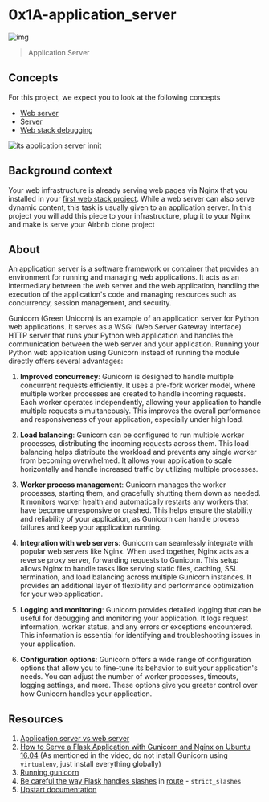 # 0x1A-application_server

![img](https://assets.imaginablefutures.com/media/images/ALX_Logo.max-200x150.png)

> Application Server

## Concepts

For this project, we expect you to look at the following concepts

- [Web server](https://intranet.alxswe.com/concepts/17)
- [Server](https://intranet.alxswe.com/concepts/67)
- [Web stack debugging](https://intranet.alxswe.com/concepts/68)

![its application server innit](https://s3.amazonaws.com/alx-intranet.hbtn.io/uploads/medias/2018/9/c7d1ed0a2e10d1b4e9b3.jpg?X-Amz-Algorithm=AWS4-HMAC-SHA256&X-Amz-Credential=AKIARDDGGGOUSBVO6H7D%2F20230518%2Fus-east-1%2Fs3%2Faws4_request&X-Amz-Date=20230518T091137Z&X-Amz-Expires=86400&X-Amz-SignedHeaders=host&X-Amz-Signature=edf4a78d6bde9ba0547096743a2609961ef013598b0fc28ca7ba59cb9d7b5bbf)

## Background context

Your web infrastructure is already serving web pages via Nginx that you installed in your [first web stack project](). While a web server can also serve dynamic content, this task is usually given to an application server. In this project you will add this piece to your infrastructure, plug it to your Nginx and make is serve your Airbnb clone project

## About

An application server is a software framework or container that provides an environment for running and managing web applications. It acts as an intermediary between the web server and the web application, handling the execution of the application's code and managing resources such as concurrency, session management, and security.

Gunicorn (Green Unicorn) is an example of an application server for Python web applications. It serves as a WSGI (Web Server Gateway Interface) HTTP server that runs your Python web application and handles the communication between the web server and your application.
Running your Python web application using Gunicorn instead of running the module directly offers several advantages:

1. **Improved concurrency**: Gunicorn is designed to handle multiple concurrent requests efficiently. It uses a pre-fork worker model, where multiple worker processes are created to handle incoming requests. Each worker operates independently, allowing your application to handle multiple requests simultaneously. This improves the overall performance and responsiveness of your application, especially under high load.

2. **Load balancing**: Gunicorn can be configured to run multiple worker processes, distributing the incoming requests across them. This load balancing helps distribute the workload and prevents any single worker from becoming overwhelmed. It allows your application to scale horizontally and handle increased traffic by utilizing multiple processes.

3. **Worker process management**: Gunicorn manages the worker processes, starting them, and gracefully shutting them down as needed. It monitors worker health and automatically restarts any workers that have become unresponsive or crashed. This helps ensure the stability and reliability of your application, as Gunicorn can handle process failures and keep your application running.

4. **Integration with web servers**: Gunicorn can seamlessly integrate with popular web servers like Nginx. When used together, Nginx acts as a reverse proxy server, forwarding requests to Gunicorn. This setup allows Nginx to handle tasks like serving static files, caching, SSL termination, and load balancing across multiple Gunicorn instances. It provides an additional layer of flexibility and performance optimization for your web application.

5. **Logging and monitoring**: Gunicorn provides detailed logging that can be useful for debugging and monitoring your application. It logs request information, worker status, and any errors or exceptions encountered. This information is essential for identifying and troubleshooting issues in your application.

6. **Configuration options**: Gunicorn offers a wide range of configuration options that allow you to fine-tune its behavior to suit your application's needs. You can adjust the number of worker processes, timeouts, logging settings, and more. These options give you greater control over how Gunicorn handles your application.

## Resources

1. [Application server vs web server](https://www.nginx.com/resources/glossary/application-server-vs-web-server/)
2. [How to Serve a Flask Application with Gunicorn and Nginx on Ubuntu 16.04](https://www.digitalocean.com/community/tutorials/how-to-serve-flask-applications-with-gunicorn-and-nginx-on-ubuntu-16-04) (As mentioned in the video, do not install Gunicorn using `virtualenv`, just install everything globally)
3. [Running gunicorn](https://docs.gunicorn.org/en/latest/run.html)
4. [Be careful the way Flask handles slashes](https://werkzeug.palletsprojects.com/en/0.14.x/routing/) in [route](https://flask.palletsprojects.com/en/1.0.x/api/#flask.Flask.route) - `strict_slashes`
5. [Upstart documentation](https://doc.ubuntu-fr.org/upstart)
